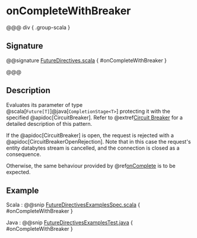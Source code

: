 # onCompleteWithBreaker

@@@ div { .group-scala }

## Signature

@@signature [FutureDirectives.scala](/http/src/main/scala/org/apache/pekko/http/scaladsl/server/directives/FutureDirectives.scala) { #onCompleteWithBreaker }

@@@

## Description

Evaluates its parameter of type @scala[`Future[T]`]@java[`CompletionStage<T>`] protecting it with the specified @apidoc[CircuitBreaker].
Refer to @extref[Circuit Breaker](pekko-docs:common/circuitbreaker.html) for a detailed description of this pattern.

If the @apidoc[CircuitBreaker] is open, the request is rejected with a @apidoc[CircuitBreakerOpenRejection].
Note that in this case the request's entity databytes stream is cancelled, and the connection is closed
as a consequence.

Otherwise, the same behaviour provided by @ref[onComplete](onComplete.md) is to be expected.

## Example

Scala
:  @@snip [FutureDirectivesExamplesSpec.scala](/docs/src/test/scala/docs/http/scaladsl/server/directives/FutureDirectivesExamplesSpec.scala) { #onCompleteWithBreaker }

Java
:  @@snip [FutureDirectivesExamplesTest.java](/docs/src/test/java/docs/http/javadsl/server/directives/FutureDirectivesExamplesTest.java) { #onCompleteWithBreaker }
